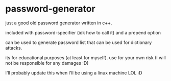 # password-generator
just a good old password generator written in c++.

included with password-specifier (idk how to call it) and a prepend option

can be used to generate password list that can be used for dictionary attacks.

its for educational purposes (at least for myself). use for your own risk (I will not be responsible for any damages :D)


I'll probably update this when I'll be using a linux machine LOL :D
